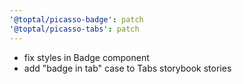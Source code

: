 ```yaml
---
'@toptal/picasso-badge': patch
'@toptal/picasso-tabs': patch
---
```


- fix styles in Badge component
- add "badge in tab" case to Tabs storybook stories
